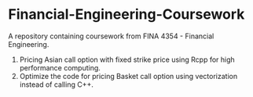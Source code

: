 # Financial-Engineering-Coursework
A repository containing coursework from FINA 4354 - Financial Engineering.
1. Pricing Asian call option with fixed strike price using Rcpp for high performance computing.
2. Optimize the code for pricing Basket call option using vectorization instead of calling C++.
